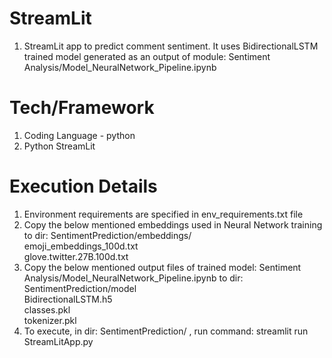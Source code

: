 # StreamLit
1. StreamLit app to predict comment sentiment. It uses BidirectionalLSTM trained model generated as an output of 
module: Sentiment Analysis/Model_NeuralNetwork_Pipeline.ipynb

# Tech/Framework
1. Coding Language - python
2. Python StreamLit

# Execution Details
1. Environment requirements are specified in env_requirements.txt file
2. Copy the below mentioned embeddings used in Neural Network training to dir: SentimentPrediction/embeddings/<br>
   emoji_embeddings_100d.txt<br>
   glove.twitter.27B.100d.txt
3. Copy the below mentioned output files of trained model: Sentiment Analysis/Model_NeuralNetwork_Pipeline.ipynb to dir: SentimentPrediction/model<br>
   BidirectionalLSTM.h5 <br>
   classes.pkl <br>
   tokenizer.pkl
4. To execute, in dir: SentimentPrediction/ , run command: streamlit run StreamLitApp.py
   


